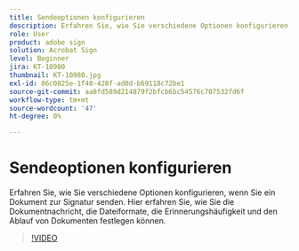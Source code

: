 ```yaml
---
title: Sendeoptionen konfigurieren
description: Erfahren Sie, wie Sie verschiedene Optionen konfigurieren, wenn Sie ein Dokument zur Signatur senden
role: User
product: adobe sign
solution: Acrobat Sign
level: Beginner
jira: KT-10980
thumbnail: KT-10980.jpg
exl-id: 86c0825e-1f40-428f-ad0d-b69118c72be1
source-git-commit: aa8fd589d214879f2bfcb6bc54576c707532fd6f
workflow-type: tm+mt
source-wordcount: '47'
ht-degree: 0%

---
```


# Sendeoptionen konfigurieren

Erfahren Sie, wie Sie verschiedene Optionen konfigurieren, wenn Sie ein Dokument zur Signatur senden. Hier erfahren Sie, wie Sie die Dokumentnachricht, die Dateiformate, die Erinnerungshäufigkeit und den Ablauf von Dokumenten festlegen können.

>[!VIDEO](https://video.tv.adobe.com/v/346675?quality=12&learn=on&hidetitle=true)
